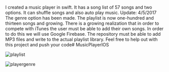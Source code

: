 I created a music player in swift. It has a song list of 57 songs and two options. It can shuffle songs and also auto play music. 
Update: 4/5/2017 The genre option has been made. The playlist is now one-hundred and thirteen songs and growing. There is a growing realization that in order to compete with iTunes the user must be able to add their own songs. In order to do this we will use Google Firebase. The repository must be able to add MP3 files and write to the actual playlist library. Feel free to help out with this project and push your code# MusicPlayerIOS

![playlist](https://cloud.githubusercontent.com/assets/22567278/24528792/30a7462c-1576-11e7-8e1b-cb5544f4da9e.jpg)

![playergenre](https://cloud.githubusercontent.com/assets/22567278/24730412/87532e40-1a31-11e7-9afa-96a56e9ea35e.jpg)
